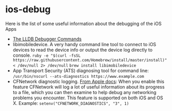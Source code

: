 # ios-debug

Here is the list of some useful information about the debugging of the iOS Apps

* [The LLDB Debugger Commands](http://lldb.llvm.org/lldb-gdb.html)
* libimobiledevice. A very handy command line tool to connect to  iOS devices to read the device info or output the device log directly to console.
`ruby -e "$(curl -fsSL https://raw.githubusercontent.com/Homebrew/install/master/install)" < /dev/null 2> /dev/null`
`brew install libimobiledevice`
* App Transport Security (ATS) diagnosing tool for command line: `/usr/bin/nscurl --ats-diagnostics https://www.example.com`
* CFNetwork diagnostic logging. [From Apple docs](https://developer.apple.com/library/content/qa/qa1887/_index.html): When you enable this feature CFNetwork will log a lot of useful information about its progress to a file, which you can then examine to help debug any networking problems you encounter. This feature is supported on both iOS and OS X. Example: `setenv("CFNETWORK_DIAGNOSTICS", "3", 1)`